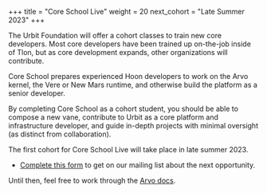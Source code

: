 +++
title = "Core School Live"
weight = 20
next_cohort = "Late Summer 2023"
+++

The Urbit Foundation will offer a cohort classes to train new core developers.
Most core developers have been trained up on-the-job inside of Tlon, but as
core development expands, other organizations will contribute.

Core School prepares experienced Hoon developers to work on the Arvo kernel,
the Vere or New Mars runtime, and otherwise build the platform as a senior
developer.

By completing Core School as a cohort student, you should be able to compose a
new vane, contribute to Urbit as a core platform and infrastructure developer,
and guide in-depth projects with minimal oversight (as distinct from
collaboration).

The first cohort for Core School Live will take place in late summer 2023.

- [Complete this form](https://forms.gle/gdDWFLiDV1Te65nH8) to get on our
  mailing list about the next opportunity.

Until then, feel free to work through the [Arvo docs](/reference/arvo).
